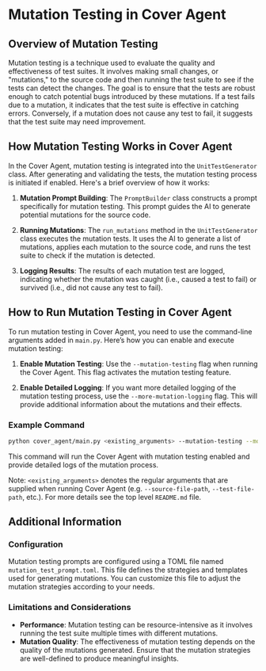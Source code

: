 # Mutation Testing in Cover Agent

## Overview of Mutation Testing

Mutation testing is a technique used to evaluate the quality and effectiveness of test suites. It involves making small changes, or "mutations," to the source code and then running the test suite to see if the tests can detect the changes. The goal is to ensure that the tests are robust enough to catch potential bugs introduced by these mutations. If a test fails due to a mutation, it indicates that the test suite is effective in catching errors. Conversely, if a mutation does not cause any test to fail, it suggests that the test suite may need improvement.

## How Mutation Testing Works in Cover Agent

In the Cover Agent, mutation testing is integrated into the `UnitTestGenerator` class. After generating and validating the tests, the mutation testing process is initiated if enabled. Here's a brief overview of how it works:

1. **Mutation Prompt Building**: The `PromptBuilder` class constructs a prompt specifically for mutation testing. This prompt guides the AI to generate potential mutations for the source code.

2. **Running Mutations**: The `run_mutations` method in the `UnitTestGenerator` class executes the mutation tests. It uses the AI to generate a list of mutations, applies each mutation to the source code, and runs the test suite to check if the mutation is detected.

3. **Logging Results**: The results of each mutation test are logged, indicating whether the mutation was caught (i.e., caused a test to fail) or survived (i.e., did not cause any test to fail).

## How to Run Mutation Testing in Cover Agent

To run mutation testing in Cover Agent, you need to use the command-line arguments added in `main.py`. Here’s how you can enable and execute mutation testing:

1. **Enable Mutation Testing**: Use the `--mutation-testing` flag when running the Cover Agent. This flag activates the mutation testing feature.

2. **Enable Detailed Logging**: If you want more detailed logging of the mutation testing process, use the `--more-mutation-logging` flag. This will provide additional information about the mutations and their effects.

### Example Command

```bash
python cover_agent/main.py <existing_arguments> --mutation-testing --more-mutation-logging
```

This command will run the Cover Agent with mutation testing enabled and provide detailed logs of the mutation process.

Note: `<existing_arguments>` denotes the regular arguments that are supplied when running Cover Agent (e.g. `--source-file-path`, `--test-file-path`, etc.). For more details see the top level `README.md` file.

## Additional Information

### Configuration

Mutation testing prompts are configured using a TOML file named `mutation_test_prompt.toml`. This file defines the strategies and templates used for generating mutations. You can customize this file to adjust the mutation strategies according to your needs.

### Limitations and Considerations

- **Performance**: Mutation testing can be resource-intensive as it involves running the test suite multiple times with different mutations.
- **Mutation Quality**: The effectiveness of mutation testing depends on the quality of the mutations generated. Ensure that the mutation strategies are well-defined to produce meaningful insights.

